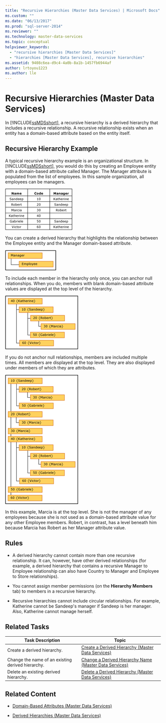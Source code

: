 ```yaml
---
title: "Recursive Hierarchies (Master Data Services) | Microsoft Docs"
ms.custom: ""
ms.date: "06/13/2017"
ms.prod: "sql-server-2014"
ms.reviewer: ""
ms.technology: master-data-services
ms.topic: conceptual
helpviewer_keywords: 
  - "recursive hierarchies [Master Data Services]"
  - "hierarchies [Master Data Services], recursive hierarchies"
ms.assetid: 9408c6ea-d9c4-4a0b-8a1b-1457fb6944af
author: lrtoyou1223
ms.author: lle
---
```

# Recursive Hierarchies (Master Data Services)
  In [!INCLUDE[ssMDSshort](../includes/ssmdsshort-md.md)], a recursive hierarchy is a derived hierarchy that includes a recursive relationship. A recursive relationship exists when an entity has a domain-based attribute based on the entity itself.

## Recursive Hierarchy Example
 A typical recursive hierarchy example is an organizational structure. In [!INCLUDE[ssMDSshort](../includes/ssmdsshort-md.md)], you would do this by creating an Employee entity with a domain-based attribute called Manager. The Manager attribute is populated from the list of employees. In this sample organization, all employees can be managers.

 ![mds_conc_recursive_table_w_data](../../2014/master-data-services/media/mds-conc-recursive-table-w-data.gif "mds_conc_recursive_table_w_data")

 You can create a derived hierarchy that highlights the relationship between the Employee entity and the Manager domain-based attribute.

 ![mds_conc_recursive_UI_structure](../../2014/master-data-services/media/mds-conc-recursive-ui-structure.gif "mds_conc_recursive_UI_structure")

 To include each member in the hierarchy only once, you can anchor null relationships. When you do, members with blank domain-based attribute values are displayed at the top level of the hierarchy.

 ![mds_conc_recursive_UI_example_anchored](../../2014/master-data-services/media/mds-conc-recursive-ui-example-anchored.gif "mds_conc_recursive_UI_example_anchored")

 If you do not anchor null relationships, members are included multiple times. All members are displayed at the top level. They are also displayed under members of which they are attributes.

 ![mds_conc_recursive_UI_example_nonanchored](../../2014/master-data-services/media/mds-conc-recursive-ui-example-nonanchored.gif "mds_conc_recursive_UI_example_nonanchored")

 In this example, Marcia is at the top level. She is not the manager of any employees because she is not used as a domain-based attribute value for any other Employee members. Robert, in contrast, has a level beneath him because Marcia has Robert as her Manager attribute value.

## Rules

-   A derived hierarchy cannot contain more than one recursive relationship. It can, however, have other derived relationships (for example, a derived hierarchy that contains a recursive Manager to Employee relationship can also have Country to Manager and Employee to Store relationships).

-   You cannot assign member permissions (on the **Hierarchy Members** tab) to members in a recursive hierarchy.

-   Recursive hierarchies cannot include circular relationships. For example, Katherine cannot be Sandeep's manager if Sandeep is her manager. Also, Katherine cannot manage herself.

## Related Tasks

|Task Description|Topic|
|----------------------|-----------|
|Create a derived hierarchy.|[Create a Derived Hierarchy &#40;Master Data Services&#41;](create-a-derived-hierarchy-master-data-services.md)|
|Change the name of an existing derived hierarchy.|[Change a Derived Hierarchy Name &#40;Master Data Services&#41;](../../2014/master-data-services/change-a-derived-hierarchy-name-master-data-services.md)|
|Delete an existing derived hierarchy.|[Delete a Derived Hierarchy &#40;Master Data Services&#41;](../../2014/master-data-services/delete-a-derived-hierarchy-master-data-services.md)|

## Related Content

-   [Domain-Based Attributes &#40;Master Data Services&#41;](../../2014/master-data-services/domain-based-attributes-master-data-services.md)

-   [Derived Hierarchies &#40;Master Data Services&#41;](../../2014/master-data-services/derived-hierarchies-master-data-services.md)


